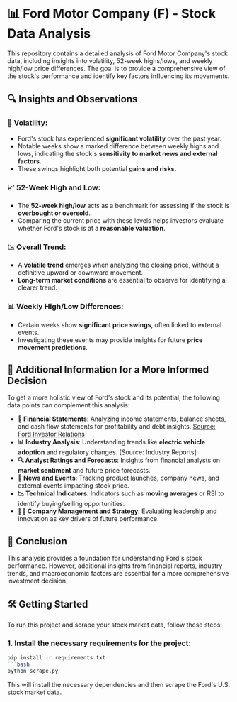 # 📊 Ford Motor Company (F) - Stock Data Analysis

This repository contains a detailed analysis of Ford Motor Company's stock data, including insights into volatility, 52-week highs/lows, and weekly high/low price differences. The goal is to provide a comprehensive view of the stock's performance and identify key factors influencing its movements.

## 🔍 Insights and Observations

### 🚥 Volatility:
- Ford's stock has experienced **significant volatility** over the past year.
- Notable weeks show a marked difference between weekly highs and lows, indicating the stock's **sensitivity to market news and external factors**.
- These swings highlight both potential **gains and risks**.

### 📈 52-Week High and Low:
- The **52-week high/low** acts as a benchmark for assessing if the stock is **overbought or oversold**.
- Comparing the current price with these levels helps investors evaluate whether Ford's stock is at a **reasonable valuation**.

### 📉 Overall Trend:
- A **volatile trend** emerges when analyzing the closing price, without a definitive upward or downward movement.
- **Long-term market conditions** are essential to observe for identifying a clearer trend.

### 📊 Weekly High/Low Differences:
- Certain weeks show **significant price swings**, often linked to external events.
- Investigating these events may provide insights for future **price movement predictions**.

## 🔧 Additional Information for a More Informed Decision

To get a more holistic view of Ford's stock and its potential, the following data points can complement this analysis:

- **📑 Financial Statements**: Analyzing income statements, balance sheets, and cash flow statements for profitability and debt insights. [Source: Ford Investor Relations](https://www.ford.com/investors)
- **📊 Industry Analysis**: Understanding trends like **electric vehicle adoption** and regulatory changes. [Source: Industry Reports]
- **🔍 Analyst Ratings and Forecasts**: Insights from financial analysts on **market sentiment** and future price forecasts.
- **📰 News and Events**: Tracking product launches, company news, and external events impacting stock price.
- **📉 Technical Indicators**: Indicators such as **moving averages** or RSI to identify buying/selling opportunities.
- **👨‍💼 Company Management and Strategy**: Evaluating leadership and innovation as key drivers of future performance.

## 🚀 Conclusion

This analysis provides a foundation for understanding Ford's stock performance. However, additional insights from financial reports, industry trends, and macroeconomic factors are essential for a more comprehensive investment decision.

## 🛠️ Getting Started

To run this project and scrape your stock market data, follow these steps:

### 1. Install the necessary requirements for the project:
```bash
pip install -r requirements.txt
```bash
python scrape.py
```

This will install the necessary dependencies and then scrape the Ford's U.S. stock market data.
